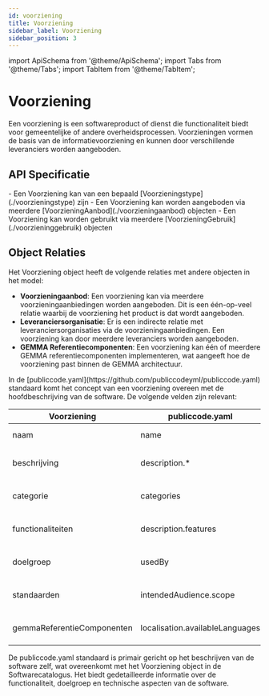 ```yaml
---
id: voorziening
title: Voorziening
sidebar_label: Voorziening
sidebar_position: 3
---
```


import ApiSchema from '@theme/ApiSchema';
import Tabs from '@theme/Tabs';
import TabItem from '@theme/TabItem';

# Voorziening

Een voorziening is een softwareproduct of dienst die functionaliteit biedt voor gemeentelijke of andere overheidsprocessen. Voorzieningen vormen de basis van de informatievoorziening en kunnen door verschillende leveranciers worden aangeboden.

## API Specificatie
<Tabs>
  <TabItem value="specificaties" label="Specificaties" default>
    <ApiSchema id="gemma" pointer="#/components/schemas/Voorziening" />
  </TabItem>
  <TabItem value="relaties" label="Relaties">
  - Een Voorziening kan van een bepaald [Voorzieningstype](./voorzieningstype) zijn
  - Een Voorziening kan worden aangeboden via meerdere [VoorzieningAanbod](./voorzieningaanbod) objecten
  - Een Voorziening kan worden gebruikt via meerdere [VoorzieningGebruik](./voorzieninggebruik) objecten

  ## Object Relaties

  Het Voorziening object heeft de volgende relaties met andere objecten in het model:

  - **Voorzieningaanbod**: Een voorziening kan via meerdere voorzieningaanbiedingen worden aangeboden. Dit is een één-op-veel relatie waarbij de voorziening het product is dat wordt aangeboden.
  - **Leveranciersorganisatie**: Er is een indirecte relatie met leveranciersorganisaties via de voorzieningaanbiedingen. Een voorziening kan door meerdere leveranciers worden aangeboden.
  - **GEMMA Referentiecomponenten**: Een voorziening kan één of meerdere GEMMA referentiecomponenten implementeren, wat aangeeft hoe de voorziening past binnen de GEMMA architectuur.
  </TabItem>
  <TabItem value="publicCode" label="PublicCode">
  In de [publiccode.yaml](https://github.com/publiccodeyml/publiccode.yaml) standaard komt het concept van een voorziening overeen met de hoofdbeschrijving van de software. De volgende velden zijn relevant:

  | Voorziening | publiccode.yaml | Beschrijving |
  |-------------|-----------------|--------------|
  | naam | name | Naam van de software |
  | beschrijving | description.* | Beschrijving van de software in verschillende talen |
  | categorie | categories | Categorieën waartoe de software behoort |
  | functionaliteiten | description.features | Functionaliteiten die de software biedt |
  | doelgroep | usedBy | Organisaties die de software gebruiken |
  | standaarden | intendedAudience.scope | Beoogde gebruikers en toepassingsgebied |
  | gemmaReferentieComponenten | localisation.availableLanguages | Ondersteunde talen en lokalisaties |

  De publiccode.yaml standaard is primair gericht op het beschrijven van de software zelf, wat overeenkomt met het Voorziening object in de Softwarecatalogus. Het biedt gedetailleerde informatie over de functionaliteit, doelgroep en technische aspecten van de software. 
</Tabs>
